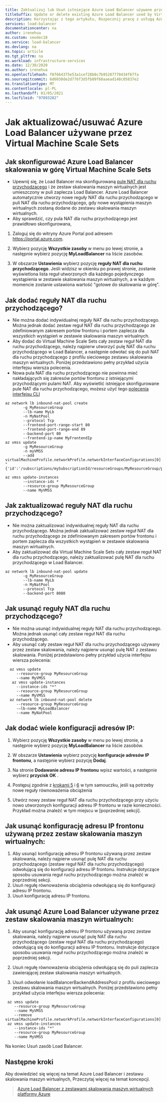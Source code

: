 ```yaml
---
title: Zaktualizuj lub Usuń istniejące Azure Load Balancer używane przez zestaw skalowania maszyn wirtualnych
titleSuffix: Update or delete existing Azure Load Balancer used by Virtual Machine Scale Set
description: Korzystając z tego artykułu, Rozpocznij pracę z usługą Azure usługa Load Balancer w warstwie Standardowa i Virtual Machine Scale Sets.
services: load-balancer
documentationcenter: na
author: irenehua
ms.custom: seodec18
ms.service: load-balancer
ms.devlang: na
ms.topic: article
ms.tgt_pltfrm: na
ms.workload: infrastructure-services
ms.date: 12/30/2020
ms.author: irenehua
ms.openlocfilehash: f8f664375e53a1cef28b0c7b95207770434f67fa
ms.sourcegitcommit: 6d6030de2d776f3d5fb89f68aaead148c05837e2
ms.translationtype: MT
ms.contentlocale: pl-PL
ms.lasthandoff: 01/05/2021
ms.locfileid: "97893282"
---
```

# <a name="how-to-updatedelete-azure-load-balancer-used-by-virtual-machine-scale-sets"></a>Jak aktualizować/usuwać Azure Load Balancer używane przez Virtual Machine Scale Sets

## <a name="how-to-set-up-azure-load-balancer-for-scaling-out-virtual-machine-scale-sets"></a>Jak skonfigurować Azure Load Balancer skalowania w górę Virtual Machine Scale Sets
  * Upewnij się, że Load Balancer ma skonfigurowaną [pulę NAT dla ruchu przychodzącego](https://docs.microsoft.com/cli/azure/network/lb/inbound-nat-pool?view=azure-cli-latest) i że zestaw skalowania maszyn wirtualnych jest umieszczony w puli zaplecza Load Balancer. Azure Load Balancer automatycznie utworzy nowe reguły NAT dla ruchu przychodzącego w puli NAT dla ruchu przychodzącego, gdy nowe wystąpienia maszyn wirtualnych zostaną dodane do zestawu skalowania maszyn wirtualnych. 
  * Aby sprawdzić, czy pula NAT dla ruchu przychodzącego jest prawidłowo skonfigurowana, 
  1. Zaloguj się do witryny Azure Portal pod adresem https://portal.azure.com.
  
  1. Wybierz pozycję **Wszystkie zasoby** w menu po lewej stronie, a następnie wybierz pozycję **MyLoadBalancer** na liście zasobów.
  
  1. W obszarze **Ustawienia** wybierz pozycję **reguły NAT dla ruchu przychodzącego**.
Jeśli widzisz w okienku po prawej stronie, zostanie wyświetlona lista reguł utworzonych dla każdego pojedynczego wystąpienia w zestawie skalowania maszyn wirtualnych, a w każdym momencie zostanie ustawiona wartość "gotowe do skalowania w górę".

## <a name="how-to-add-inbound-nat-rules"></a>Jak dodać reguły NAT dla ruchu przychodzącego? 
  * Nie można dodać indywidualnej reguły NAT dla ruchu przychodzącego. Można jednak dodać zestaw reguł NAT dla ruchu przychodzącego ze zdefiniowanym zakresem portów frontonu i portem zaplecza dla wszystkich wystąpień w zestawie skalowania maszyn wirtualnych.
  * Aby dodać do Virtual Machine Scale Sets cały zestaw reguł NAT dla ruchu przychodzącego, należy najpierw utworzyć pulę NAT dla ruchu przychodzącego w Load Balancer, a następnie odwołać się do puli NAT dla ruchu przychodzącego z profilu sieciowego zestawu skalowania maszyn wirtualnych. Poniżej przedstawiono pełny przykład użycia interfejsu wiersza polecenia.
  * Nowa pula NAT dla ruchu przychodzącego nie powinna mieć nakładających się zakresów portów frontonu z istniejącymi przychodzącymi pulami NAT. Aby wyświetlić istniejące skonfigurowane pule NAT dla ruchu przychodzącego, możesz użyć tego [polecenia interfejsu CLI](https://docs.microsoft.com/cli/azure/network/lb/inbound-nat-pool?view=azure-cli-latest#az_network_lb_inbound_nat_pool_list)
```azurecli-interactive
az network lb inbound-nat-pool create 
        -g MyResourceGroup 
        --lb-name MyLb
        -n MyNatPool 
        --protocol Tcp 
        --frontend-port-range-start 80 
        --frontend-port-range-end 89 
        --backend-port 80 
        --frontend-ip-name MyFrontendIp
az vmss update 
        -g MyResourceGroup 
        -n myVMSS 
        --add virtualMachineProfile.networkProfile.networkInterfaceConfigurations[0].ipConfigurations[0].loadBalancerInboundNatPools "{'id':'/subscriptions/mySubscriptionId/resourceGroups/MyResourceGroup/providers/Microsoft.Network/loadBalancers/MyLb/inboundNatPools/MyNatPool'}"
        
az vmss update-instances
        -–instance-ids *
        --resource-group MyResourceGroup
        --name MyVMSS
```
## <a name="how-to-update-inbound-nat-rules"></a>Jak zaktualizować reguły NAT dla ruchu przychodzącego? 
  * Nie można zaktualizować indywidualnej reguły NAT dla ruchu przychodzącego. Można jednak zaktualizować zestaw reguł NAT dla ruchu przychodzącego ze zdefiniowanym zakresem portów frontonu i portem zaplecza dla wszystkich wystąpień w zestawie skalowania maszyn wirtualnych.
  * Aby zaktualizować dla Virtual Machine Scale Sets cały zestaw reguł NAT dla ruchu przychodzącego, należy zaktualizować pulę NAT dla ruchu przychodzącego w Load Balancer. 
```azurecli-interactive
az network lb inbound-nat-pool update 
        -g MyResourceGroup 
        --lb-name MyLb 
        -n MyNatPool
        --protocol Tcp 
        --backend-port 8080
```

## <a name="how-to-delete-inbound-nat-rules"></a>Jak usunąć reguły NAT dla ruchu przychodzącego? 
* Nie można usunąć indywidualnej reguły NAT dla ruchu przychodzącego. Można jednak usunąć cały zestaw reguł NAT dla ruchu przychodzącego.
* Aby usunąć cały zestaw reguł NAT dla ruchu przychodzącego używany przez zestaw skalowania, należy najpierw usunąć pulę NAT z zestawu skalowania. Poniżej przedstawiono pełny przykład użycia interfejsu wiersza polecenia:
```azurecli-interactive
  az vmss update
     --resource-group MyResourceGroup
     --name MyVMSS
   az vmss update-instances 
     --instance-ids "*" 
     --resource-group MyResourceGroup
     --name MyVMSS
  az network lb inbound-nat-pool delete
     --resource-group MyResourceGroup
     -–lb-name MyLoadBalancer
     --name MyNatPool
```

## <a name="how-to-add-multiple-ip-configurations"></a>Jak dodać wiele konfiguracji adresów IP:
1. Wybierz pozycję **Wszystkie zasoby** w menu po lewej stronie, a następnie wybierz pozycję **MyLoadBalancer** na liście zasobów.
   
1. W obszarze **Ustawienia** wybierz pozycję **konfiguracje adresów IP frontonu**, a następnie wybierz pozycję **Dodaj**.
   
1. Na stronie **Dodawanie adresu IP frontonu** wpisz wartości, a następnie wybierz **przycisk OK** .

1. Postępuj zgodnie z [krokami 5](https://docs.microsoft.com/azure/load-balancer/load-balancer-multiple-ip#step-5-configure-the-health-probe) i [6](https://docs.microsoft.com/azure/load-balancer/load-balancer-multiple-ip#step-5-configure-the-health-probe) w tym samouczku, jeśli są potrzeby nowe reguły równoważenia obciążenia

1. Utwórz nowy zestaw reguł NAT dla ruchu przychodzącego przy użyciu nowo utworzonych konfiguracji adresu IP frontonu w razie konieczności. Przykład można znaleźć w tym miejscu w [poprzedniej sekcji].

## <a name="how-to-delete-frontend-ip-configuration-used-by-virtual-machine-scale-set"></a>Jak usunąć konfigurację adresu IP frontonu używaną przez zestaw skalowania maszyn wirtualnych: 
 1. Aby usunąć konfigurację adresu IP frontonu używaną przez zestaw skalowania, należy najpierw usunąć pulę NAT dla ruchu przychodzącego (zestaw reguł NAT dla ruchu przychodzącego) odwołującą się do konfiguracji adresu IP frontonu. Instrukcje dotyczące sposobu usuwania reguł ruchu przychodzącego można znaleźć w poprzedniej sekcji.
 1. Usuń regułę równoważenia obciążenia odwołującą się do konfiguracji adresu IP frontonu. 
 1. Usuń konfigurację adresu IP frontonu.
 

## <a name="how-to-delete-azure-load-balancer-used-by-virtual-machine-scale-set"></a>Jak usunąć Azure Load Balancer używane przez zestaw skalowania maszyn wirtualnych: 
 1. Aby usunąć konfigurację adresu IP frontonu używaną przez zestaw skalowania, należy najpierw usunąć pulę NAT dla ruchu przychodzącego (zestaw reguł NAT dla ruchu przychodzącego) odwołującą się do konfiguracji adresu IP frontonu. Instrukcje dotyczące sposobu usuwania reguł ruchu przychodzącego można znaleźć w poprzedniej sekcji.
 
 1. Usuń regułę równoważenia obciążenia odwołującą się do puli zaplecza zawierającej zestaw skalowania maszyn wirtualnych.
 
 1. Usuń odwołanie loadBalancerBackendAddressPool z profilu sieciowego zestawu skalowania maszyn wirtualnych. Poniżej przedstawiono pełny przykład użycia interfejsu wiersza polecenia:
 ```azurecli-interactive
  az vmss update
     --resource-group MyResourceGroup
     --name MyVMSS
     --remove virtualMachineProfile.networkProfile.networkInterfaceConfigurations[0].ipConfigurations[0].loadBalancerBackendAddressPools
  az vmss update-instances 
     --instance-ids "*" 
     --resource-group MyResourceGroup
     --name MyVMSS
```
Na koniec Usuń zasób Load Balancer.
 
## <a name="next-steps"></a>Następne kroki

Aby dowiedzieć się więcej na temat Azure Load Balancer i zestawu skalowania maszyn wirtualnych, Przeczytaj więcej na temat koncepcji.

> [Azure Load Balancer z zestawami skalowania maszyn wirtualnych platformy Azure](load-balancer-standard-virtual-machine-scale-sets.md)
